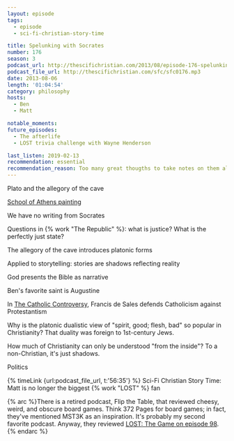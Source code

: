 ```yaml
---
layout: episode
tags:
  - episode
  - sci-fi-christian-story-time

title: Spelunking with Socrates
number: 176
season: 3
podcast_url: http://thescifichristian.com/2013/08/episode-176-spelunking-with-socrates/
podcast_file_url: http://thescifichristian.com/sfc/sfc0176.mp3
date: 2013-08-06
length: '01:04:54'
category: philosophy
hosts:
  - Ben
  - Matt

notable_moments:
future_episodes:
  - The afterlife
  - LOST trivia challenge with Wayne Henderson

last_listen: 2019-02-13
recommendation: essential
recommendation_reason: Too many great thougths to take notes on them all.
---
```

Plato and the allegory of the cave

[School of Athens painting](https://en.m.wikipedia.org/wiki/The_School_of_Athens#/media/File%3A%22The_School_of_Athens%22_by_Raffaello_Sanzio_da_Urbino.jpg)

We have no writing from Socrates

Questions in {% work "The Republic" %}: what is justice? What is the perfectly just state?

The allegory of the cave introduces platonic forms 

Applied to storytelling: stories are shadows reflecting reality

God presents the Bible as narrative

Ben's favorite saint is Augustine

In [The Catholic Controversy](https://www.goodreads.com/book/show/770549.The_Catholic_Controversy), Francis de Sales defends Catholicism against Protestantism

Why is the platonic dualistic view of "spirit, good; flesh, bad" so popular in Christianity? That duality was foreign to 1st-century Jews.

How much of Christianity can only be understood "from the inside"? To a non-Christian, it's just shadows.

Politics 

{% timeLink {url:podcast_file_url, t:'56:35'} %} Sci-Fi Christian Story Time: Matt is no longer the biggest {% work "LOST" %} fan

{% arc %}There is a retired podcast, Flip the Table, that reviewed cheesy, weird, and obscure board games. Think 372 Pages for board games; in fact, they've mentioned MST3K as an inspiration. It's probably my second favorite podcast. Anyway, they reviewed <a href="https://tableflipsyou.blogspot.com/2016/10/episode-98-lost.html">LOST: The Game on episode 98</a>.{% endarc %}